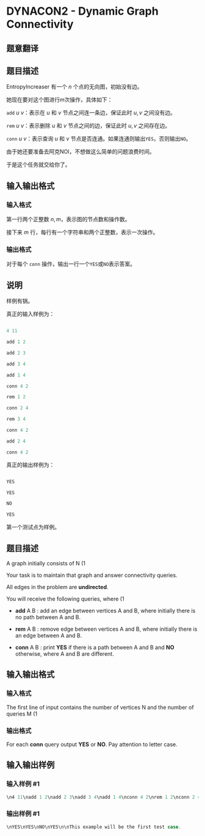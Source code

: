 # DYNACON2 - Dynamic Graph Connectivity

## 题意翻译

## 题目描述

EntropyIncreaser 有一个 $n$ 个点的无向图，初始没有边。

她现在要对这个图进行$m$次操作，具体如下：

$\texttt{add}$ $u$ $v$：表示在 $u$ 和 $v$ 节点之间连一条边，保证此时 $u,v$ 之间没有边。

$\texttt{rem}$ $u$ $v$：表示删除 $u$ 和 $v$ 节点之间的边，保证此时 $u,v$ 之间存在边。

$\texttt{conn}$ $u$ $v$：表示查询 $u$ 和 $v$ 节点是否连通。如果连通则输出`YES`，否则输出`NO`。

由于她还要准备去阿克NOI，不想做这么简单的问题浪费时间。

于是这个任务就交给你了。

## 输入输出格式

### 输入格式

第一行两个正整数 $n,m$，表示图的节点数和操作数。

接下来 $m$ 行，每行有一个字符串和两个正整数，表示一次操作。

### 输出格式

对于每个 $\texttt{conn}$ 操作，输出一行一个`YES`或`NO`表示答案。

## 说明

样例有锅。

真正的输入样例为：

```cpp

4 11

add 1 2

add 2 3

add 3 4

add 1 4

conn 4 2

rem 1 2

conn 2 4

rem 3 4

conn 4 2

add 2 4

conn 4 2

```

真正的输出样例为：

```cpp

YES

YES

NO

YES

```

第一个测试点为样例。

## 题目描述

A graph initially consists of N (1

Your task is to maintain that graph and answer connectivity queries.

All edges in the problem are **undirected**.

You will receive the following queries, where (1

- **add** A B : add an edge between vertices A and B, where initially there is no path between A and B.

- **rem** A B : remove edge between vertices A and B, where initially there is an edge between A and B.

- **conn** A B : print **YES** if there is a path between A and B and **NO** otherwise, where A and B are different.

## 输入输出格式

### 输入格式

The first line of input contains the number of vertices N and the number of queries M (1

### 输出格式

For each **conn** query output **YES** or **NO**. Pay attention to letter case.

## 输入输出样例

### 输入样例 #1

```cpp
\n4 11\nadd 1 2\nadd 2 3\nadd 3 4\nadd 1 4\nconn 4 2\nrem 1 2\nconn 2 4\nrem 3 4\nconn 4 2\nadd 2 4\nconn 4 2\n\n
```


### 输出样例 #1

```cpp
\nYES\nYES\nNO\nYES\n\nThis example will be the first test case.
```


